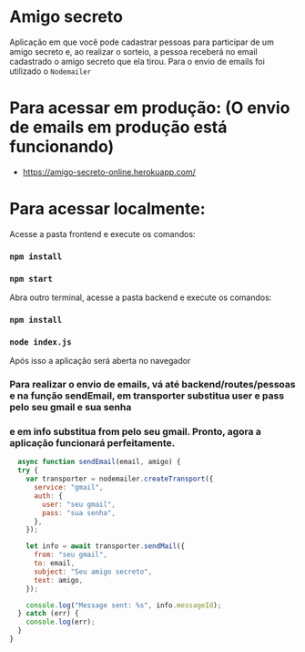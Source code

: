 # Amigo secreto

Aplicação em que você pode cadastrar pessoas para participar de um amigo secreto e, ao realizar o sorteio, a pessoa receberá no email cadastrado o amigo secreto que ela tirou.
Para o envio de emails foi utilizado o `Nodemailer`

# Para acessar em produção: (O envio de emails em produção está funcionando)

 - https://amigo-secreto-online.herokuapp.com/

# Para acessar localmente:
 Acesse a pasta frontend e execute os comandos:
### `npm install`
### `npm start`

 Abra outro terminal, acesse a pasta backend e execute os comandos:
### `npm install`
### `node index.js`

 Após isso a aplicação será aberta no navegador

### Para realizar o envio de emails, vá até backend/routes/pessoas e na função sendEmail, em transporter substitua user e pass pelo seu gmail e sua senha
### e em info substitua from pelo seu gmail. Pronto, agora a aplicação funcionará perfeitamente.

```js
  async function sendEmail(email, amigo) {
  try {
    var transporter = nodemailer.createTransport({
      service: "gmail",
      auth: {
        user: "seu gmail",
        pass: "sua senha",
      },
    });

    let info = await transporter.sendMail({
      from: "seu gmail",
      to: email,
      subject: "Seu amigo secreto",
      text: amigo,
    });

    console.log("Message sent: %s", info.messageId);
  } catch (err) {
    console.log(err);
  }
}
```

